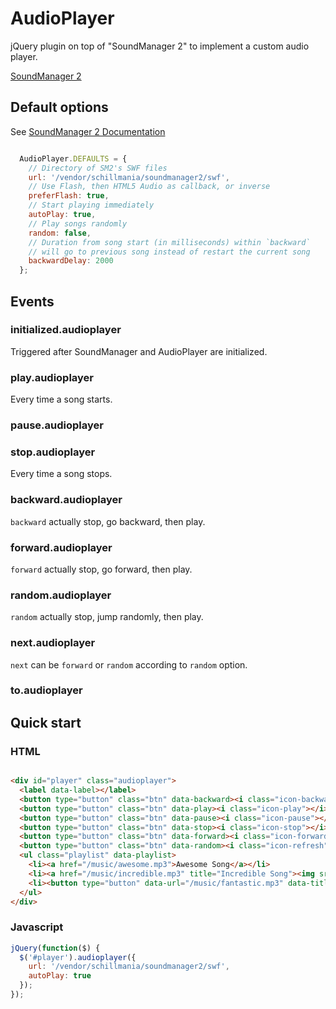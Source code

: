 AudioPlayer
===========

jQuery plugin on top of "SoundManager 2" to implement a custom audio player.

[SoundManager 2](http://www.schillmania.com/projects/soundmanager2/)


Default options
---------------

See [SoundManager 2 Documentation](http://www.schillmania.com/projects/soundmanager2/doc/#sm-config)

```javascript

  AudioPlayer.DEFAULTS = {
    // Directory of SM2's SWF files
    url: '/vendor/schillmania/soundmanager2/swf',
    // Use Flash, then HTML5 Audio as callback, or inverse
    preferFlash: true,
    // Start playing immediately
    autoPlay: true,
    // Play songs randomly
    random: false,
    // Duration from song start (in milliseconds) within `backward`
    // will go to previous song instead of restart the current song
    backwardDelay: 2000
  };

```


Events
------


### initialized.audioplayer

Triggered after SoundManager and AudioPlayer are initialized.


### play.audioplayer

Every time a song starts.


### pause.audioplayer


### stop.audioplayer

Every time a song stops.


### backward.audioplayer

`backward` actually stop, go backward, then play.


### forward.audioplayer

`forward` actually stop, go forward, then play.


### random.audioplayer

`random` actually stop, jump randomly, then play.


### next.audioplayer

`next` can be `forward` or `random` according to `random` option.


### to.audioplayer


Quick start
-----------

### HTML

```html

<div id="player" class="audioplayer">
  <label data-label></label>
  <button type="button" class="btn" data-backward><i class="icon-backward"></i></button>
  <button type="button" class="btn" data-play><i class="icon-play"></i></button>
  <button type="button" class="btn" data-pause><i class="icon-pause"></i></button>
  <button type="button" class="btn" data-stop><i class="icon-stop"></i></button>
  <button type="button" class="btn" data-forward><i class="icon-forward"></i></button>
  <button type="button" class="btn" data-random><i class="icon-refresh"></i></button>
  <ul class="playlist" data-playlist>
    <li><a href="/music/awesome.mp3">Awesome Song</a></li>
    <li><a href="/music/incredible.mp3" title="Incredible Song"><img src="/img/incredible-song.jpg" /></a></li>
    <li><button type="button" data-url="/music/fantastic.mp3" data-title="Fantastic Song"></button></li>
  </ul>
</div>

```

### Javascript

```javascript
jQuery(function($) {
  $('#player').audioplayer({
    url: '/vendor/schillmania/soundmanager2/swf',
    autoPlay: true
  });
});
```
